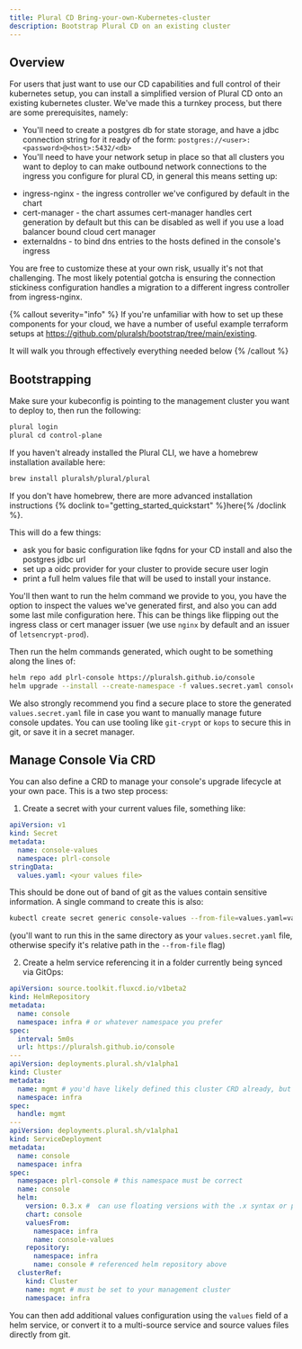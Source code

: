 ```yaml
---
title: Plural CD Bring-your-own-Kubernetes-cluster
description: Bootstrap Plural CD on an existing cluster
---
```


## Overview

For users that just want to use our CD capabilities and full control of their kubernetes setup, you can install a simplified version of Plural CD onto an existing kubernetes cluster. We've made this a turnkey process, but there are some prerequisites, namely:

- You'll need to create a postgres db for state storage, and have a jdbc connection string for it ready of the form: `postgres://<user>:<password>@<host>:5432/<db>`
- You'll need to have your network setup in place so that all clusters you want to deploy to can make outbound network connections to the ingress you configure for plural CD, in general this means setting up:

* ingress-nginx - the ingress controller we've configured by default in the chart
* cert-manager - the chart assumes cert-manager handles cert generation by default but this can be disabled as well if you use a load balancer bound cloud cert manager
* externaldns - to bind dns entries to the hosts defined in the console's ingress

You are free to customize these at your own risk, usually it's not that challenging. The most likely potential gotcha is ensuring the connection stickiness configuration handles a migration to a different ingress controller from ingress-nginx.

{% callout severity="info" %}
If you're unfamiliar with how to set up these components for your cloud, we have a number of useful example terraform setups at https://github.com/pluralsh/bootstrap/tree/main/existing.

It will walk you through effectively everything needed below
{% /callout %}


## Bootstrapping

Make sure your kubeconfig is pointing to the management cluster you want to deploy to, then run the following:

```sh
plural login
plural cd control-plane
```

If you haven't already installed the Plural CLI, we have a homebrew installation available here:

```sh
brew install pluralsh/plural/plural
```

If you don't have homebrew, there are more advanced installation instructions {% doclink to="getting_started_quickstart" %}here{% /doclink %}.

This will do a few things:

- ask you for basic configuration like fqdns for your CD install and also the postgres jdbc url
- set up a oidc provider for your cluster to provide secure user login
- print a full helm values file that will be used to install your instance.

You'll then want to run the helm command we provide to you, you have the option to inspect the values we've generated first, and also you can add some last mile configuration here. This can be things like flipping out the ingress class or cert manager issuer (we use `nginx` by default and an issuer of `letsencrypt-prod`).

Then run the helm commands generated, which ought to be something along the lines of:

```sh
helm repo add plrl-console https://pluralsh.github.io/console
helm upgrade --install --create-namespace -f values.secret.yaml console plrl-console/console -n plrl-console
```

We also strongly recommend you find a secure place to store the generated `values.secret.yaml` file in case you want to manually manage future console updates. You can use tooling like `git-crypt` or `kops` to secure this in git, or save it in a secret manager.

## Manage Console Via CRD

You can also define a CRD to manage your console's upgrade lifecycle at your own pace. This is a two step process:

1. Create a secret with your current values file, something like:

```yaml
apiVersion: v1
kind: Secret
metadata:
  name: console-values
  namespace: plrl-console
stringData:
  values.yaml: <your values file>
```

This should be done out of band of git as the values contain sensitive information. A single command to create this is also:

```sh
kubectl create secret generic console-values --from-file=values.yaml=values.secret.yaml -n infra
```

(you'll want to run this in the same directory as your `values.secret.yaml` file, otherwise specify it's relative path in the `--from-file` flag)

2. Create a helm service referencing it in a folder currently being synced via GitOps:

```yaml
apiVersion: source.toolkit.fluxcd.io/v1beta2
kind: HelmRepository
metadata:
  name: console
  namespace: infra # or whatever namespace you prefer
spec:
  interval: 5m0s
  url: https://pluralsh.github.io/console
---
apiVersion: deployments.plural.sh/v1alpha1
kind: Cluster
metadata:
  name: mgmt # you'd have likely defined this cluster CRD already, but provided here for completeness
  namespace: infra
spec:
  handle: mgmt
---
apiVersion: deployments.plural.sh/v1alpha1
kind: ServiceDeployment
metadata:
  name: console
  namespace: infra
spec:
  namespace: plrl-console # this namespace must be correct
  name: console
  helm:
    version: 0.3.x #  can use floating versions with the .x syntax or pin to specific versions and automate w/ renovate
    chart: console
    valuesFrom:
      namespace: infra
      name: console-values
    repository:
      namespace: infra
      name: console # referenced helm repository above
  clusterRef:
    kind: Cluster
    name: mgmt # must be set to your management cluster
    namespace: infra
```

You can then add additional values configuration using the `values` field of a helm service, or convert it to a multi-source service and source values files directly from git.

